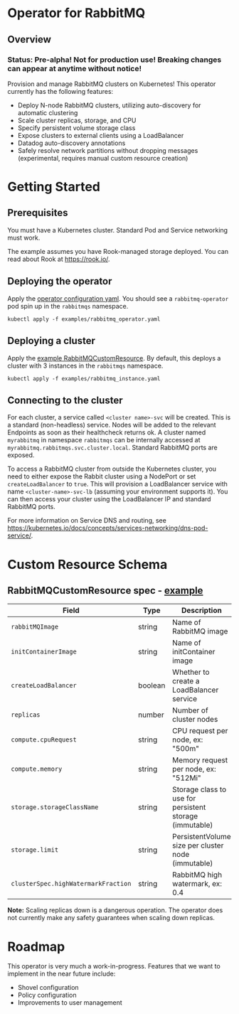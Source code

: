 # Operator for RabbitMQ

## Overview
### Status: **Pre-alpha! Not for production use! Breaking changes can appear at anytime without notice!**

Provision and manage RabbitMQ clusters on Kubernetes! This operator currently has the following features:
* Deploy N-node RabbitMQ clusters, utilizing auto-discovery for automatic clustering
* Scale cluster replicas, storage, and CPU
* Specify persistent volume storage class
* Expose clusters to external clients using a LoadBalancer
* Datadog auto-discovery annotations
* Safely resolve network partitions without dropping messages (experimental, requires manual custom resource creation)

# Getting Started
## Prerequisites
You must have a Kubernetes cluster. Standard Pod and Service networking must work.

The example assumes you have Rook-managed storage deployed. You can read about Rook at https://rook.io/.

## Deploying the operator
Apply the [operator configuration yaml](examples/rabbitmq_operator.yaml). You should see a `rabbitmq-operator` pod spin up in the `rabbitmqs` namespace.
```
kubectl apply -f examples/rabbitmq_operator.yaml
```

## Deploying a cluster
Apply the [example RabbitMQCustomResource](examples/rabbitmq_instance.yaml). By default, this deploys a cluster with 3 instances in the `rabbitmqs` namespace.
```
kubectl apply -f examples/rabbitmq_instance.yaml
```

## Connecting to the cluster
For each cluster, a service called `<cluster name>-svc` will be created. This is a standard (non-headless) service. Nodes will be added to the relevant Endpoints as soon as their healthcheck returns ok. A cluster named `myrabbitmq` in namespace `rabbitmqs` can be internally accessed at `myrabbitmq.rabbitmqs.svc.cluster.local`. Standard RabbitMQ ports are exposed.

To access a RabbitMQ cluster from outside the Kubernetes cluster, you need to either expose the Rabbit cluster using a NodePort or set `createLoadBalancer` to `true`. This will provision a LoadBalancer service with name `<cluster-name>-svc-lb` (assuming your environment supports it). You can then access your cluster using the LoadBalancer IP and standard RabbitMQ ports.

For more information on Service DNS and routing, see https://kubernetes.io/docs/concepts/services-networking/dns-pod-service/.

# Custom Resource Schema
## RabbitMQCustomResource spec - [example](examples/rabbitmq_instance.yaml)
| Field                | Type      | Description |
|----------------------|-----------|-------------|
| `rabbitMQImage`      | string    | Name of RabbitMQ image |
| `initContainerImage` | string    | Name of initContainer image|
| `createLoadBalancer` | boolean    | Whether to create a LoadBalancer service |
| `replicas`           | number    | Number of cluster nodes |
| `compute.cpuRequest` | string    | CPU request per node, ex: "500m" |
| `compute.memory`     | string    | Memory request per node, ex: "512Mi" |
| `storage.storageClassName`      | string    | Storage class to use for persistent storage (immutable) |
| `storage.limit`      | string    | PersistentVolume size per cluster node (immutable) |
| `clusterSpec.highWatermarkFraction`      | string    | RabbitMQ high watermark, ex: 0.4 |

**Note:** Scaling replicas down is a dangerous operation. The operator does not currently make any safety guarantees when scaling down replicas.

# Roadmap
This operator is very much a work-in-progress. Features that we want to implement in the near future include:
* Shovel configuration
* Policy configuration
* Improvements to user management